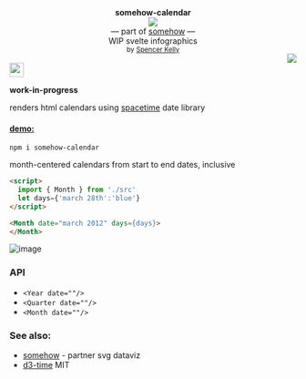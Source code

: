 <div align="center">
  <div><b>somehow-calendar</b></div>
  <img src="https://user-images.githubusercontent.com/399657/68222691-6597f180-ffb9-11e9-8a32-a7f38aa8bded.png"/>
  <div>— part of <a href="https://github.com/spencermountain/somehow">somehow</a> —</div>
  <div>WIP svelte infographics</div>
  <div align="center">
    <sub>
      by
      <a href="https://spencermounta.in/">Spencer Kelly</a> 
    </sub>
  </div>
</div>
<div align="right">
  <a href="https://npmjs.org/package/somehow-calendar">
    <img src="https://img.shields.io/npm/v/somehow-calendar.svg?style=flat-square" />
  </a>
</div>
<img height="25px" src="https://user-images.githubusercontent.com/399657/68221862-17ceb980-ffb8-11e9-87d4-7b30b6488f16.png"/>

**work-in-progress**

renders html calendars using [spacetime](https://github.com/spencermountain/spacetime) date library

<h4><a href="https://spencermounta.in/somehow-calendar/">demo:</a></h4>

`npm i somehow-calendar`

month-centered calendars from start to end dates, inclusive

```html
<script>
  import { Month } from './src'
  let days={'march 28th':'blue'}
</script>

<Month date="march 2012" days={days}>
</Month>
```

![image](https://user-images.githubusercontent.com/399657/93616238-7b7c8e00-f9a2-11ea-8fa3-c385a1a8f735.png)

### API

- `<Year date=""/>`
- `<Quarter date=""/>`
- `<Month date=""/>`

### See also:

- [somehow](https://github.com/spencermountain/somehow) - partner svg dataviz
- [d3-time](https://github.com/d3/d3-time)
  MIT
